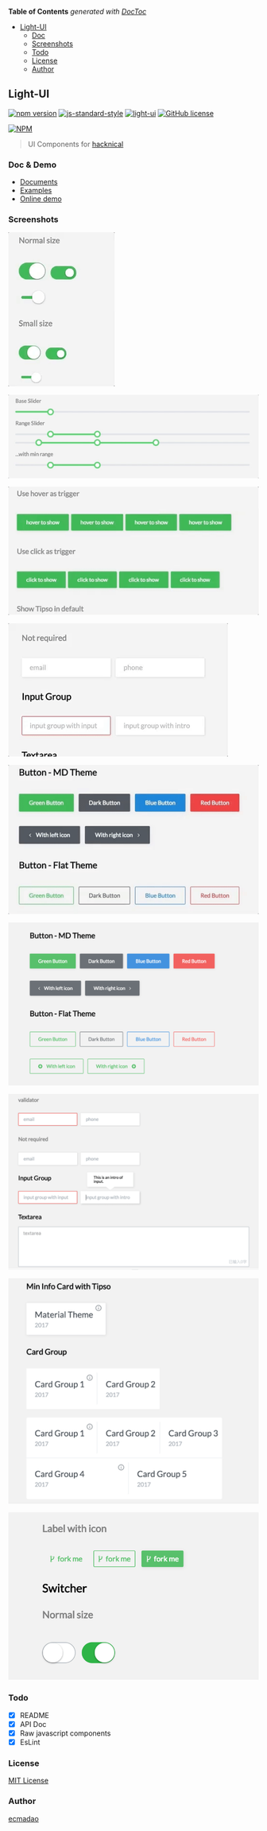 <!-- START doctoc generated TOC please keep comment here to allow auto update -->
<!-- DON'T EDIT THIS SECTION, INSTEAD RE-RUN doctoc TO UPDATE -->
**Table of Contents**  *generated with [DocToc](https://github.com/thlorenz/doctoc)*

- [Light-UI](#light-ui)
  - [Doc](#doc)
  - [Screenshots](#screenshots)
  - [Todo](#todo)
  - [License](#license)
  - [Author](#author)

<!-- END doctoc generated TOC please keep comment here to allow auto update -->

## Light-UI

[![npm version](https://badge.fury.io/js/light-ui.svg)](https://badge.fury.io/js/light-ui)  [![js-standard-style](https://img.shields.io/badge/code%20style-standard-brightgreen.svg)](http://standardjs.com) [![light-ui](http://img.shields.io/npm/dm/light-ui.svg)](https://www.npmjs.com/package/light-ui) [![GitHub license](https://img.shields.io/badge/license-MIT-blue.svg)](https://raw.githubusercontent.com/ecmadao/light-ui/master/LICENSE)

[![NPM](https://nodei.co/npm/light-ui.png?downloads=true&downloadRank=true&stars=true)](https://nodei.co/npm/light-ui)

> UI Components for [hacknical](https://github.com/ecmadao/hacknical)

### Doc & Demo

- [Documents](https://github.com/ecmadao/light-ui/wiki)
- [Examples](https://github.com/ecmadao/light-ui/tree/master/examples)
- [Online demo](https://ecmadao.github.io/light-ui)

### Screenshots

![](./screenshots/switcher.gif)

![](./screenshots/range.gif)

![](./screenshots/tipso.gif)

![](./screenshots/input.gif)

![](./screenshots/button.gif)

![](./screenshots/1.png)

![](./screenshots/2.png)

![](./screenshots/3.png)

![](./screenshots/4.png)

### Todo

- [x] README
- [x] API Doc
- [x] Raw javascript components
- [x] EsLint

### License

[MIT License](./LICENSE)

### Author

[ecmadao](https://github.com/ecmadao)
